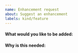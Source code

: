 ```yaml
---
name: Enhancement request
about: Suggest an enhancement
labels: kind/feature
---
```


<!--
Please only use this template for submitting enhancement/feature requests
-->

#### What would you like to be added:

#### Why is this needed:
